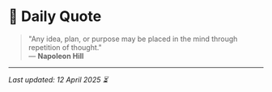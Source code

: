 # 📜 Daily Quote

> "Any idea, plan, or purpose may be placed in the mind through repetition of thought."  
> — **Napoleon Hill**

---

_Last updated: 12 April 2025 ⏳_
